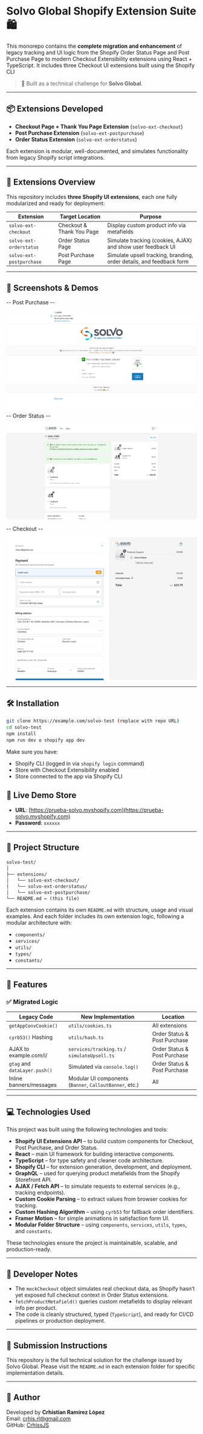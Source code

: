 # Solvo Global Shopify Extension Suite 🛍️

This monorepo contains the **complete migration and enhancement** of legacy tracking and UI logic from the Shopify Order Status Page and Post Purchase Page to modern Checkout Extensibility extensions using React + TypeScript. It includes three Checkout UI extensions built using the Shopify CLI

> 🧪 Built as a technical challenge for **Solvo Global**.

---

## 📦 Extensions Developed

- **Checkout Page + Thank You Page Extension** (`solvo-ext-checkout`)
- **Post Purchase Extension** (`solvo-ext-postpurchase`)
- **Order Status Extension** (`solvo-ext-orderstatus`)

Each extension is modular, well-documented, and simulates functionality from legacy Shopify script integrations.

---

## 📂 Extensions Overview

This repository includes **three Shopify UI extensions**, each one fully modularized and ready for deployment:

| Extension                | Target Location           | Purpose                                                              |
| ------------------------ | ------------------------- | -------------------------------------------------------------------- |
| `solvo-ext-checkout`     | Checkout & Thank You Page | Display custom product info via metafields                           |
| `solvo-ext-orderstatus`  | Order Status Page         | Simulate tracking (cookies, AJAX) and show user feedback UI          |
| `solvo-ext-postpurchase` | Post Purchase Page        | Simulate upsell tracking, branding, order details, and feedback form |

---

## 📸 Screenshots & Demos

-- Post Purchase --

![Post Purchase View](./docs/assets/post-purchase-view.PNG)

-- Order Status --

![Order Status View](./docs/assets/order-status-view.PNG)

-- Checkout --

![Checkout View](./docs/assets/checkout-view.PNG)

---

## 🛠️ Installation

```bash
git clone https://example.com/solvo-test (replace with repo URL)
cd solvo-test
npm install
npm run dev o shopify app dev
```

Make sure you have:

- Shopify CLI (logged in via `shopify login` command)
- Store with Checkout Extensibility enabled
- Store connected to the app via Shopify CLI

## 🔗 Live Demo Store

- **URL**: [https://prueba-solvo.myshopify.com](https://prueba-solvo.myshopify.com)
- **Password**: `xxxxxx`

---

## 📁 Project Structure

```
solvo-test/
│
├── extensions/
│   └── solvo-ext-checkout/
│   └── solvo-ext-orderstatus/
│   └── solvo-ext-postpurchase/
└── README.md ← (this file)
```

Each extension contains its own `README.md` with structure, usage and visual examples.
And each folder includes its own extension logic, following a modular architecture with:

- `components/`
- `services/`
- `utils/`
- `types/`
- `constants/`

---

## 🚀 Features

### ✅ Migrated Logic

| Legacy Code                   | New Implementation                                      | Location                     |
| ----------------------------- | ------------------------------------------------------- | ---------------------------- |
| `getAppConvCookie()`          | `utils/cookies.ts`                                      | All extensions               |
| `cyrb53()` Hashing            | `utils/hash.ts`                                         | Order Status & Post Purchase |
| AJAX to example.com/i/        | `services/tracking.ts` / `simulateUpsell.ts`            | Order Status & Post Purchase |
| `gtag` and `dataLayer.push()` | Simulated via `console.log()`                           | Order Status & Post Purchase |
| Inline banners/messages       | Modular UI components (`Banner`, `CalloutBanner`, etc.) | All                          |

---

## 💻 Technologies Used

This project was built using the following technologies and tools:

- **Shopify UI Extensions API** – to build custom components for Checkout, Post Purchase, and Order Status.
- **React** – main UI framework for building interactive components.
- **TypeScript** – for type safety and cleaner code architecture.
- **Shopify CLI** – for extension generation, development, and deployment.
- **GraphQL** – used for querying product metafields from the Shopify Storefront API.
- **AJAX / Fetch API** – to simulate requests to external services (e.g., tracking endpoints).
- **Custom Cookie Parsing** – to extract values from browser cookies for tracking.
- **Custom Hashing Algorithm** – using `cyrb53` for fallback order identifiers.
- **Framer Motion** – for simple animations in satisfaction form UI.
- **Modular Folder Structure** – using `components`, `services`, `utils`, `types`, and `constants`.

These technologies ensure the project is maintainable, scalable, and production-ready.

---

## 📘 Developer Notes

- The `mockCheckout` object simulates real checkout data, as Shopify hasn’t yet exposed full checkout context in Order Status extensions.
- `fetchProductMetafield()` queries custom metafields to display relevant info per product.
- The code is cleanly structured, typed (`TypeScript`), and ready for CI/CD pipelines or production deployment.

---

## 📩 Submission Instructions

This repository is the full technical solution for the challenge issued by Solvo Global. Please visit the `README.md` in each extension folder for specific implementation details.

---

## 🤝 Author

Developed by **Crhistian Ramírez López**  
Email: crhis.rl@gmail.com  
GitHub: [CrhissJS](https://github.com/CrhissJS)
